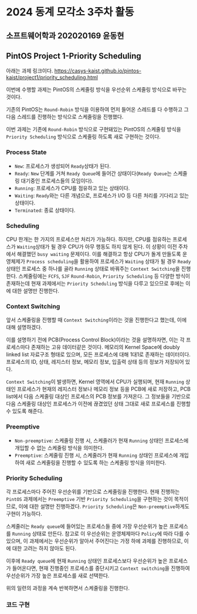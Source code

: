 # 2024 동계 모각소 3주차 활동

## 소프트웨어학과 202020169 윤동현

## PintOS Project 1-Priority Scheduling

아래는 과제 링크이다.
https://casys-kaist.github.io/pintos-kaist/project1/priority_scheduling.html

이번에 수행할 과제는 PintOS의 스케줄링 방식을 우선순위 스케줄링 방식으로 바꾸는 것이다.

기존의 PintOS는 `Round-Robin` 방식을 이용하여 먼저 들어온 스레드를 다 수행하고 그 다음 스레드를 진행하는 방식으로 스케줄링을 진행했다.

이번 과제는 기존에 `Round-Robin` 방식으로 구현돼있는 PintOS의 스케줄링 방식을 `Priority Scheduling` 방식으로 스케줄링 하도록 새로 구현하는 것이다.

### Process State

 * `New`: 프로세스가 생성되어 `Ready`상태가 된다.
 * `Ready`: `New` 단계를 거쳐 `Ready Queue`에 들어간 상태이다(`Ready Queue`는 스케줄링 대기중인 프로세스들의 모임이다).
 * `Running`: 프로세스가 CPU를 점유하고 있는 상태이다.
 * `Waiting`: `Ready`와는 다른 개념으로, 프로세스가 I/O 등 다른 처리를 기다리고 있는 상태이다.
 * `Terminated`: 종료 상태이다.

### Scheduling

CPU 한개는 한 가지의 프로세스만 처리가 가능하다. 하지만, CPU를 점유하는 프로세스가 `Waiting`상태가 될 경우 CPU가 아무 행동도 하지 않게 된다. 이 상황이 이전 주차에서 해결했던 `busy waiting` 문제이다. 이를 해결하고 항상 CPU가 돌게 만들도록 운영체제가 `Process scheduling`을 활용하여 프로세스가 `Waiting` 상태가 될 경우 `Ready` 상태인 프로세스 중 하나를 골라 `Running` 상태로 바꿔주는 `Context Switching`을 진행한다. 스케줄링에는 `FCFS`, `SJF` `Round-Robin`, `Priority Scheduling` 등 다양한 방식이 존재하는데 현재 과제에서는 `Priority Scheduling` 방식을 다루고 있으므로 후에는 이에 대한 설명만 진행한다.

### Context Switching

앞서 스케줄링을 진행할 때 `Context Switching`이라는 것을 진행한다고 했는데, 이에 대해 설명하겠다.

이를 설명하기 전에 PCB(Process Control Block)이라는 것을 설명하자면, 이는 각 프로세스마다 존재하는 고유 데이터같은 것이다. 메모리의 Kernel Space에 doubly linked list 자료구조 형태로 있으며, 모든 프로세스에 대해 1대1로 존재하는 데이터이다. 프로세스의 ID, 상태, 레지스터 정보, 메모리 정보, 입출력 상태 등의 정보가 저장되어 있다.

`Context Switching`이 발생하면, Kernel 영역에서 CPU가 실행되며, 현재 `Running` 상태인 프로세스가 현재의 레지스터 정보나 메모리 정보 등을 PCB에 새로 저장하고, PCB list에서 다음 스케줄링 대상인 프로세스의 PCB 정보를 가져온다. 그 정보들을 기반으로 다음 스케줄링 대상인 프로세스가 이전에 끊겼었던 상태 그대로 새로 프로세스를 진행할 수 있도록 해준다.

### Preemptive

* `Non-preemptive`: 스케줄링 진행 시, 스케줄러가 현재 `Running` 상태인 프로세스에 개입할 수 없는 스케줄링 방식을 의미한다.
* `Preemptive`: 스케줄링 진행 시, 스케줄러가 현재 `Running` 상태인 프로세스에 개입하여 새로 스케줄링을 진행할 수 있도록 하는 스케줄링 방식을 의미한다.

### Priority Scheduling

각 프로세스마다 주어진 우선순위를 기반으로 스케줄링을 진행한다. 현재 진행하는 `PintOS` 과제에서는 `Preemptive` 기반 `Priority Scheduling`을 구현하는 것이 목적이므로, 이에 대한 설명만 진행하겠다. `Priority Scheduling`은 `Non-preemptive`하게도 구현이 가능하다.

스케줄러는 `Ready queue`에 들어있는 프로세스들 중에 가장 우선순위가 높은 프로세스를 `Running` 상태로 만든다. 참고로 이 우선순위는 운영체제마다 `Policy`에 따라 다를 수 있으며, 이 과제에서는 우선순위가 알아서 주어진다는 가정 하에 과제를 진행하므로, 이에 대한 고려는 하지 않아도 된다.

이후에 `Ready queue`에 현재 `Running` 상태인 프로세스보다 우선순위가 높은 프로세스가 들어온다면, 현재 진행중인 프로세스를 중단시키고 `Context switching`을 진행하여 우선순위가 가장 높은 프로세스를 새로 선택한다. 

위의 일련의 과정을 계속 반복하면서 스케줄링을 진행한다.

### 코드 구현
